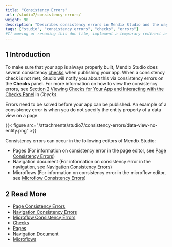 ```yaml
---
title: "Consistency Errors"
url: /studio7/consistency-errors/
weight: 90
description: "Describes consistency errors in Mendix Studio and the way to fix them."
tags: ["studio", "consistency errors", "checks", "errors"]
#If moving or renaming this doc file, implement a temporary redirect and let the respective team know they should update the URL in the product. See Mapping to Products for more details.
---
```


## 1 Introduction 

To make sure that your app is always properly built, Mendix Studio does several consistency [checks](/studio7/checks/) when publishing your app. When a consistency check is not met, Studio will notify you about this via consistency errors on the **Checks** panel. For more information on how to view the consistency errors, see [Section 2 Viewing Checks for Your App and Interacting with the Checks Panel](/studio7/checks/#viewing-checks) in *Checks*. 

Errors need to be solved before your app can be published. An example of a consistency error is when you do not specify the entity property of a data view on a page. 

{{< figure src="/attachments/studio7/consistency-errors/data-view-no-entity.png" >}}

Consistency errors can occur in the following editors of Mendix Studio:

* Pages (For information on consistency error in the page editor, see [Page Consistency Errors](/studio7/consistency-errors-pages/))
* Navigation document (For information on consistency error in the navigation, see [Navigation Consistency Errors](/studio7/consistency-errors-navigation/))
* Microflows (For information on consistency error in the microflow editor, see [Microflow Consistency Errors](/studio7/consistency-errors-microflows/))

##  2 Read More

* [Page Consistency Errors](/studio7/consistency-errors-pages/)
* [Navigation Consistency Errors](/studio7/consistency-errors-navigation/)
* [Microflow Consistency Errors](/studio7/consistency-errors-microflows/)
* [Checks](/studio7/checks/)
* [Pages](/studio7/page-editor/)
* [Navigation Document](/studio7/navigation/)
* [Microflows](/studio7/microflows/)
